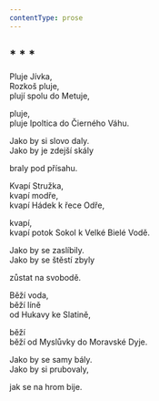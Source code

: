 ```yaml
---
contentType: prose
---
```


## \* \* \*

Pluje Jívka,  
Rozkoš pluje,  
plují spolu do Metuje,

pluje,  
pluje Ipoltica do Čierného Váhu.

Jako by si slovo daly.  
Jako by je zdejší skály

braly pod přísahu.

Kvapí Stružka,  
kvapí modře,  
kvapí Hádek k řece Odře,

kvapí,  
kvapí potok Sokol k Velké Bielé Vodě.

Jako by se zaslíbily.  
Jako by se štěstí zbyly

zůstat na svobodě.

Běží voda,  
běží líně  
od Hukavy ke Slatině,

běží  
běží od Myslůvky do Moravské Dyje.

Jako by se samy bály.  
Jako by si prubovaly,

jak se na hrom bije.
